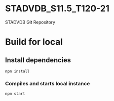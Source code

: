 # STADVDB_S11.5_T120-21
STADVDB Git Repository

# Build for local
## Install dependencies
```
npm install
```

### Compiles and starts local instance
```
npm start
```

